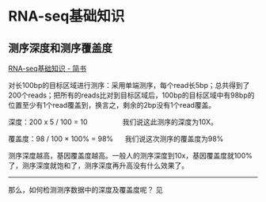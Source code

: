 # RNA-seq基础知识

## 测序深度和测序覆盖度

[RNA-seq基础知识 - 简书](https://www.jianshu.com/p/cab06582ce61)

对长100bp的目标区域进行测序：采用单端测序，每个read长5bp；总共得到了200个reads；把所有的reads比对到目标区域后，100bp的目标区域中有98bp的位置至少有1个read覆盖到，换言之，剩余的2bp没有1个read覆盖。

深度：200 x 5 / 100 = 10                  我们说这此测序的深度为10X。

覆盖度：98 / 100 × 100% = 98%      我们说这次测序的覆盖度为98%

测序深度越高，基因覆盖度越高。一般人的测序深度到10x，基因覆盖度就100%了，测序深度就饱和了，测序深度再升高没有什么效果了。

---
那么，如何检测测序数据中的深度及覆盖度呢？
见 []()
